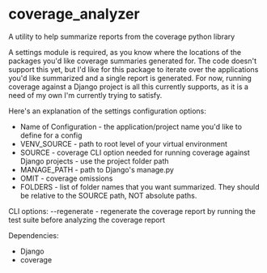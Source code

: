 coverage_analyzer
=================

A utility to help summarize reports from the coverage python library

A settings module is required, as you know where the locations of the packages you'd 
like coverage summaries generated for. The code doesn't support this yet, but I'd like for 
this package to iterate over the applications you'd like summarized and a single report 
is generated. For now, running coverage against a Django project is all this currently 
supports, as it is a need of my own I'm currently trying to satisfy.

Here's an explanation of the settings configuration options:
- Name of Configuration - the application/project name you'd like to define for a config
- VENV_SOURCE - path to root level of your virtual environment
- SOURCE - coverage CLI option needed for running coverage against Django projects - use the project folder path
- MANAGE_PATH - path to Django's manage.py
- OMIT - coverage omissions
- FOLDERS - list of folder names that you want summarized. They should be relative to the SOURCE path, NOT absolute paths.

CLI options:
--regenerate - regenerate the coverage report by running the test suite before analyzing the coverage report

Dependencies:
- Django
- coverage
